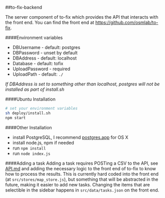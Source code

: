 ##to-fix-backend

The server component of to-fix which provides the API that interacts with the front end. You can find the front end at https://github.com/osmlab/to-fix.

####Environment variables
- DBUsername - default: postgres
- DBPassword - unset by default
- DBAddress - default: localhost
- Database - default: tofix
- UploadPassword - required
- UploadPath - default: `./`

*If DBAddress is set to something other than localhost, postgres will not be installed as part of install.sh*

####Ubuntu Installation
```sh
# set your environment variables
sh deploy/install.sh
npm start
```

####Other Installation
- install PostgreSQL, I recommend [postgres.app](http://postgresapp.com/) for OS X
- install node.js, npm if needed
- run `npm install`
- run `node index.js`

####Adding a task
Adding a task requires POSTing a CSV to the API, see [API.md](API.md) and adding the necessary logic to the front end of to-fix to know how to process the results. This is currently hard coded into the front end (at `src/stores/map_store.js`), but something that will be abstracted in the future, making it easier to add new tasks. Changing the items that are selectible in the sidebar happens in `src/data/tasks.json` on the front end.
